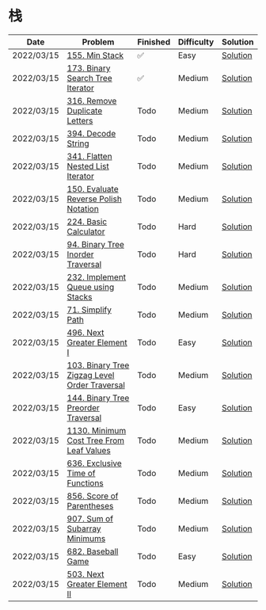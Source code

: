 # 栈
| Date       | Problem                                                                                                                  | Finished | Difficulty | Solution                                            |
|------------|--------------------------------------------------------------------------------------------------------------------------|----------|------------|-----------------------------------------------------|
| 2022/03/15 | [155. Min Stack](https://leetcode.com/problems/min-stack/)                                                               | ✅        | Easy       | [Solution](./src/stack/MinStack.java)               |
| 2022/03/15 | [173. Binary Search Tree Iterator](https://leetcode.com/problems/binary-search-tree-iterator/)                           | ✅        | Medium     | [Solution](./src/stack/BSTIterator.java)            |
| 2022/03/15 | [316. Remove Duplicate Letters](https://leetcode.com/problems/remove-duplicate-letters/)                                 | Todo     | Medium     | [Solution](./src/stack/RemoveDuplicateLetters.java) |
| 2022/03/15 | [394. Decode String](https://leetcode.com/problems/decode-string/)                                                       | Todo     | Medium     | [Solution](./src/stack/DecodeString.java)           |
| 2022/03/15 | [341. Flatten Nested List Iterator](https://leetcode.com/problems/flatten-nested-list-iterator/)                         | Todo     | Medium     | [Solution](./src/stack/NestedIterator.java)         |
| 2022/03/15 | [150. Evaluate Reverse Polish Notation](https://leetcode.com/problems/evaluate-reverse-polish-notation/)                 | Todo     | Medium     | [Solution](./src/stack/EvalRPN.java)                |
| 2022/03/15 | [224. Basic Calculator](https://leetcode.com/problems/basic-calculator/)                                                 | Todo     | Hard       | [Solution](./src/stack/Calculate.java)              |
| 2022/03/15 | [94. Binary Tree Inorder Traversal](https://leetcode.com/problems/binary-tree-inorder-traversal/)                        | Todo     | Hard       | [Solution](./src/stack/InorderTraversal.java)       |
| 2022/03/15 | [232. Implement Queue using Stacks](https://leetcode.com/problems/implement-queue-using-stacks/)                         | Todo     | Medium     | [Solution](./src/stack/MyQueue.java)                |
| 2022/03/15 | [71. Simplify Path](https://leetcode.com/problems/simplify-path/)                                                        | Todo     | Medium     | [Solution](./src/stack/SimplifyPath.java)           |
| 2022/03/15 | [496. Next Greater Element I](https://leetcode.com/problems/next-greater-element-i/)                                     | Todo     | Easy       | [Solution](./src/stack/NextGreaterElement.java)     |
| 2022/03/15 | [103. Binary Tree Zigzag Level Order Traversal](https://leetcode.com/problems/binary-tree-zigzag-level-order-traversal/) | Todo     | Medium     | [Solution](./src/stack/ZigzagLevelOrder.java)       |
| 2022/03/15 | [144. Binary Tree Preorder Traversal](https://leetcode.com/problems/binary-tree-preorder-traversal/)                     | Todo     | Easy       | [Solution](./src/stack/PreorderTraversal.java)      |
| 2022/03/15 | [1130. Minimum Cost Tree From Leaf Values](https://leetcode.com/problems/minimum-cost-tree-from-leaf-values/)            | Todo     | Medium     | [Solution](./src/stack/MctFromLeafValues.java)      |
| 2022/03/15 | [636. Exclusive Time of Functions](https://leetcode.com/problems/exclusive-time-of-functions/)                           | Todo     | Medium     | [Solution](./src/stack/ExclusiveTime.java)          |
| 2022/03/15 | [856. Score of Parentheses](https://leetcode.com/problems/score-of-parentheses/)                                         | Todo     | Medium     | [Solution](./src/stack/ScoreOfParentheses.java)     |
| 2022/03/15 | [907. Sum of Subarray Minimums](https://leetcode.com/problems/sum-of-subarray-minimums/)                                 | Todo     | Medium     | [Solution](./src/stack/SumSubarrayMins.java)        |
| 2022/03/15 | [682. Baseball Game](https://leetcode.com/problems/baseball-game/)                                                       | Todo     | Easy       | [Solution](./src/stack/CalPoints.java)              |
| 2022/03/15 | [503. Next Greater Element II](https://leetcode.com/problems/next-greater-element-ii/)                                   | Todo     | Medium     | [Solution](./src/stack/NextGreaterElements.java)    |
